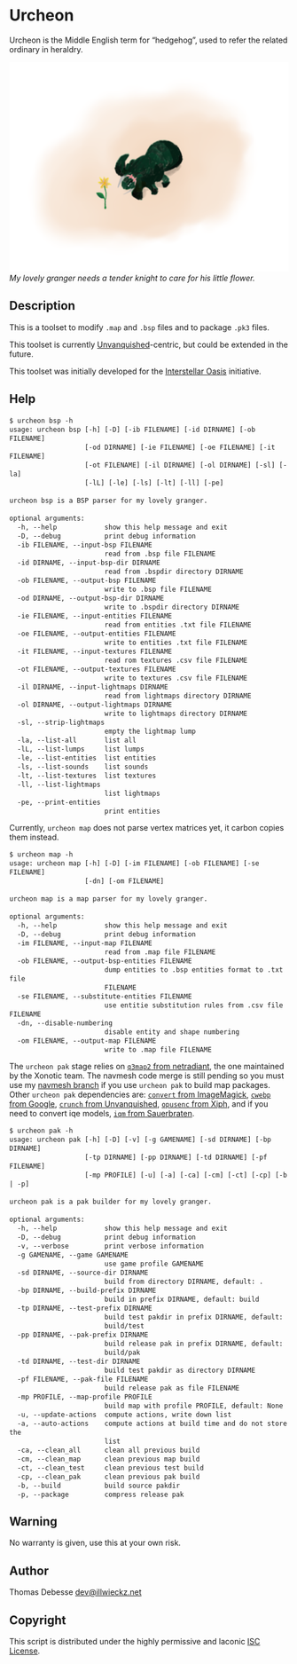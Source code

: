 Urcheon
=======

Urcheon is the Middle English term for “hedgehog”, used to refer the related ordinary in heraldry.

![Cute Granger](doc/cute-granger.512.png)  
_My lovely granger needs a tender knight to care for his little flower._

Description
-----------

This is a toolset to modify `.map` and `.bsp` files and to package `.pk3` files.

This toolset is currently [Unvanquished](http://unvanquished.net)-centric, but could be extended in the future.

This toolset was initially developed for the [Interstellar Oasis](https://github.com/interstellar-oasis/interstellar-oasis) initiative.

Help
----

```
$ urcheon bsp -h
usage: urcheon bsp [-h] [-D] [-ib FILENAME] [-id DIRNAME] [-ob FILENAME]
                   [-od DIRNAME] [-ie FILENAME] [-oe FILENAME] [-it FILENAME]
                   [-ot FILENAME] [-il DIRNAME] [-ol DIRNAME] [-sl] [-la]
                   [-lL] [-le] [-ls] [-lt] [-ll] [-pe]

urcheon bsp is a BSP parser for my lovely granger.

optional arguments:
  -h, --help            show this help message and exit
  -D, --debug           print debug information
  -ib FILENAME, --input-bsp FILENAME
                        read from .bsp file FILENAME
  -id DIRNAME, --input-bsp-dir DIRNAME
                        read from .bspdir directory DIRNAME
  -ob FILENAME, --output-bsp FILENAME
                        write to .bsp file FILENAME
  -od DIRNAME, --output-bsp-dir DIRNAME
                        write to .bspdir directory DIRNAME
  -ie FILENAME, --input-entities FILENAME
                        read from entities .txt file FILENAME
  -oe FILENAME, --output-entities FILENAME
                        write to entities .txt file FILENAME
  -it FILENAME, --input-textures FILENAME
                        read rom textures .csv file FILENAME
  -ot FILENAME, --output-textures FILENAME
                        write to textures .csv file FILENAME
  -il DIRNAME, --input-lightmaps DIRNAME
                        read from lightmaps directory DIRNAME
  -ol DIRNAME, --output-lightmaps DIRNAME
                        write to lightmaps directory DIRNAME
  -sl, --strip-lightmaps
                        empty the lightmap lump
  -la, --list-all       list all
  -lL, --list-lumps     list lumps
  -le, --list-entities  list entities
  -ls, --list-sounds    list sounds
  -lt, --list-textures  list textures
  -ll, --list-lightmaps
                        list lightmaps
  -pe, --print-entities
                        print entities
```

Currently, `urcheon map` does not parse vertex matrices yet, it carbon copies them instead.

```
$ urcheon map -h
usage: urcheon map [-h] [-D] [-im FILENAME] [-ob FILENAME] [-se FILENAME]
                   [-dn] [-om FILENAME]

urcheon map is a map parser for my lovely granger.

optional arguments:
  -h, --help            show this help message and exit
  -D, --debug           print debug information
  -im FILENAME, --input-map FILENAME
                        read from .map file FILENAME
  -ob FILENAME, --output-bsp-entities FILENAME
                        dump entities to .bsp entities format to .txt file
                        FILENAME
  -se FILENAME, --substitute-entities FILENAME
                        use entitie substitution rules from .csv file FILENAME
  -dn, --disable-numbering
                        disable entity and shape numbering
  -om FILENAME, --output-map FILENAME
                        write to .map file FILENAME
```

The `urcheon pak` stage relies on [`q3map2` from netradiant](https://gitlab.com/xonotic/netradiant), the one maintained by the Xonotic team. The navmesh code merge is still pending so you must use my [navmesh branch](https://gitlab.com/illwieckz/netradiant/commits/navmesh) if you use `urcheon pak` to build map packages. Other `urcheon pak` dependencies are: [`convert` from ImageMagick](https://www.imagemagick.org/), [`cwebp` from Google](https://developers.google.com/speed/webp/docs/cwebp), [`crunch` from Unvanquished](https://github.com/Unvanquished/crunch), [`opusenc` from Xiph](http://opus-codec.org), and if you need to convert iqe models, [`iqm` from Sauerbraten](http://sauerbraten.org/iqm/).


```
$ urcheon pak -h
usage: urcheon pak [-h] [-D] [-v] [-g GAMENAME] [-sd DIRNAME] [-bp DIRNAME]
                   [-tp DIRNAME] [-pp DIRNAME] [-td DIRNAME] [-pf FILENAME]
                   [-mp PROFILE] [-u] [-a] [-ca] [-cm] [-ct] [-cp] [-b | -p]

urcheon pak is a pak builder for my lovely granger.

optional arguments:
  -h, --help            show this help message and exit
  -D, --debug           print debug information
  -v, --verbose         print verbose information
  -g GAMENAME, --game GAMENAME
                        use game profile GAMENAME
  -sd DIRNAME, --source-dir DIRNAME
                        build from directory DIRNAME, default: .
  -bp DIRNAME, --build-prefix DIRNAME
                        build in prefix DIRNAME, default: build
  -tp DIRNAME, --test-prefix DIRNAME
                        build test pakdir in prefix DIRNAME, default:
                        build/test
  -pp DIRNAME, --pak-prefix DIRNAME
                        build release pak in prefix DIRNAME, default:
                        build/pak
  -td DIRNAME, --test-dir DIRNAME
                        build test pakdir as directory DIRNAME
  -pf FILENAME, --pak-file FILENAME
                        build release pak as file FILENAME
  -mp PROFILE, --map-profile PROFILE
                        build map with profile PROFILE, default: None
  -u, --update-actions  compute actions, write down list
  -a, --auto-actions    compute actions at build time and do not store the
                        list
  -ca, --clean_all      clean all previous build
  -cm, --clean_map      clean previous map build
  -ct, --clean_test     clean previous test build
  -cp, --clean_pak      clean previous pak build
  -b, --build           build source pakdir
  -p, --package         compress release pak
```

Warning
-------

No warranty is given, use this at your own risk.

Author
------

Thomas Debesse <dev@illwieckz.net>

Copyright
---------

This script is distributed under the highly permissive and laconic [ISC License](COPYING.md).
